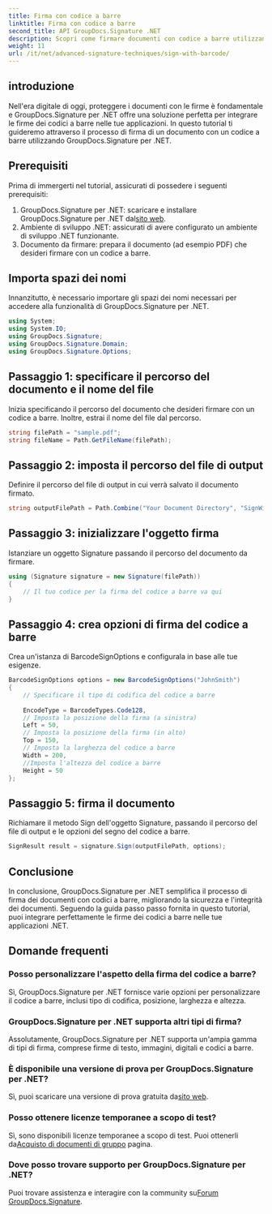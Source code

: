 ```yaml
---
title: Firma con codice a barre
linktitle: Firma con codice a barre
second_title: API GroupDocs.Signature .NET
description: Scopri come firmare documenti con codice a barre utilizzando GroupDocs.Signature per .NET. Segui la nostra guida passo passo per un'integrazione perfetta.
weight: 11
url: /it/net/advanced-signature-techniques/sign-with-barcode/
---
```

## introduzione
Nell'era digitale di oggi, proteggere i documenti con le firme è fondamentale e GroupDocs.Signature per .NET offre una soluzione perfetta per integrare le firme dei codici a barre nelle tue applicazioni. In questo tutorial ti guideremo attraverso il processo di firma di un documento con un codice a barre utilizzando GroupDocs.Signature per .NET.
## Prerequisiti
Prima di immergerti nel tutorial, assicurati di possedere i seguenti prerequisiti:
1.  GroupDocs.Signature per .NET: scaricare e installare GroupDocs.Signature per .NET dal[sito web](https://releases.groupdocs.com/signature/net/).
2. Ambiente di sviluppo .NET: assicurati di avere configurato un ambiente di sviluppo .NET funzionante.
3. Documento da firmare: prepara il documento (ad esempio PDF) che desideri firmare con un codice a barre.

## Importa spazi dei nomi
Innanzitutto, è necessario importare gli spazi dei nomi necessari per accedere alla funzionalità di GroupDocs.Signature per .NET.
```csharp
using System;
using System.IO;
using GroupDocs.Signature;
using GroupDocs.Signature.Domain;
using GroupDocs.Signature.Options;
```
## Passaggio 1: specificare il percorso del documento e il nome del file
Inizia specificando il percorso del documento che desideri firmare con un codice a barre. Inoltre, estrai il nome del file dal percorso.
```csharp
string filePath = "sample.pdf";
string fileName = Path.GetFileName(filePath);
```
## Passaggio 2: imposta il percorso del file di output
Definire il percorso del file di output in cui verrà salvato il documento firmato.
```csharp
string outputFilePath = Path.Combine("Your Document Directory", "SignWithBarcode", fileName);
```
## Passaggio 3: inizializzare l'oggetto firma
Istanziare un oggetto Signature passando il percorso del documento da firmare.
```csharp
using (Signature signature = new Signature(filePath))
{
    // Il tuo codice per la firma del codice a barre va qui
}
```
## Passaggio 4: crea opzioni di firma del codice a barre
Crea un'istanza di BarcodeSignOptions e configurala in base alle tue esigenze.
```csharp
BarcodeSignOptions options = new BarcodeSignOptions("JohnSmith")
{
	// Specificare il tipo di codifica del codice a barre
	
    EncodeType = BarcodeTypes.Code128,
    // Imposta la posizione della firma (a sinistra)
	Left = 50,
	// Imposta la posizione della firma (in alto)
    Top = 150,
	// Imposta la larghezza del codice a barre
    Width = 200,
	//Imposta l'altezza del codice a barre
    Height = 50
};
```
## Passaggio 5: firma il documento
Richiamare il metodo Sign dell'oggetto Signature, passando il percorso del file di output e le opzioni del segno del codice a barre.
```csharp
SignResult result = signature.Sign(outputFilePath, options);
```

## Conclusione
In conclusione, GroupDocs.Signature per .NET semplifica il processo di firma dei documenti con codici a barre, migliorando la sicurezza e l'integrità dei documenti. Seguendo la guida passo passo fornita in questo tutorial, puoi integrare perfettamente le firme dei codici a barre nelle tue applicazioni .NET.
## Domande frequenti
### Posso personalizzare l'aspetto della firma del codice a barre?
Sì, GroupDocs.Signature per .NET fornisce varie opzioni per personalizzare il codice a barre, inclusi tipo di codifica, posizione, larghezza e altezza.
### GroupDocs.Signature per .NET supporta altri tipi di firma?
Assolutamente, GroupDocs.Signature per .NET supporta un'ampia gamma di tipi di firma, comprese firme di testo, immagini, digitali e codici a barre.
### È disponibile una versione di prova per GroupDocs.Signature per .NET?
 Sì, puoi scaricare una versione di prova gratuita da[sito web](https://releases.groupdocs.com/).
### Posso ottenere licenze temporanee a scopo di test?
Sì, sono disponibili licenze temporanee a scopo di test. Puoi ottenerli da[Acquisto di documenti di gruppo](https://purchase.groupdocs.com/temporary-license/) pagina.
### Dove posso trovare supporto per GroupDocs.Signature per .NET?
 Puoi trovare assistenza e interagire con la community su[Forum GroupDocs.Signature](https://forum.groupdocs.com/c/signature/13).